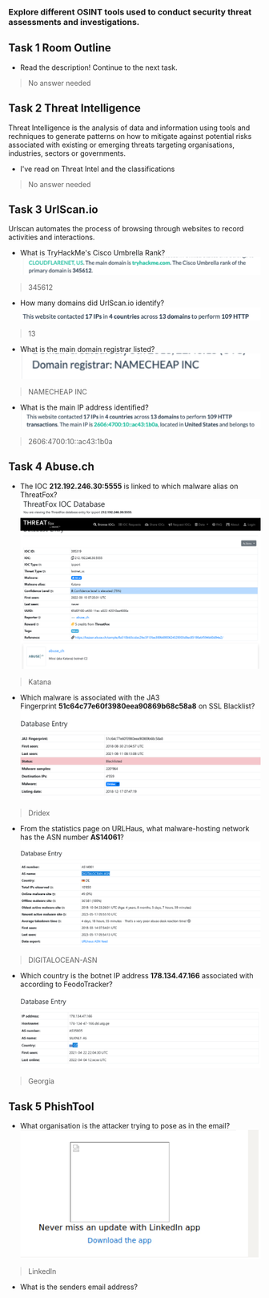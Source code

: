 ### Explore different OSINT tools used to conduct security threat assessments and investigations.

## Task 1 Room Outline

- Read the description! Continue to the next task.
> No answer needed

## Task 2 Threat Intelligence

Threat Intelligence is the analysis of data and information using tools and rechniques to generate patterns on how to  mitigate against potential risks associated  with existing or emerging threats targeting organisations, industries, sectors or governments.

- I've read on Threat Intel and the classifications
> No answer needed

## Task 3 UrlScan.io

Urlscan automates the process of browsing through websites to record activities and interactions.

- What is TryHackMe's Cisco Umbrella Rank?
![](Attachments/Threat%20Intelligence%20Tools.png)
> 345612

- How many domains did UrlScan.io identify?
![](Attachments/domains.png)
> 13

- What is the main domain registrar listed?
![](Attachments/registrar.png)
> NAMECHEAP INC

- What is the main IP address identified?
![](Attachments/mainip.png)
> 2606:4700:10::ac43:1b0a

## Task 4 Abuse.ch

- The IOC **212.192.246.30:5555** is linked to which malware alias on ThreatFox?
![](Attachments/katana.png)
> Katana

- Which malware is associated with the JA3 Fingerprint **51c64c77e60f3980eea90869b68c58a8** on SSL Blacklist?
![](Attachments/dridex.png)
> Dridex

- From the statistics page on URLHaus, what malware-hosting network has the ASN number **AS14061**?
![](Attachments/asnreport.png)
> DIGITALOCEAN-ASN

- Which country is the botnet IP address **178.134.47.166** associated with according to FeodoTracker?
![](Attachments/georgia.png)
> Georgia

## Task 5 PhishTool

- What organisation is the attacker trying to pose as in the email?
![](Attachments/linkedin.png)
> LinkedIn

- What is the senders email address?

> 